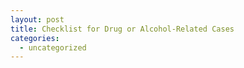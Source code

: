 ```yaml
---
layout: post
title: Checklist for Drug or Alcohol-Related Cases
categories:
  - uncategorized
---
```

